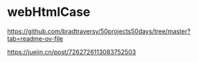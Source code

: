 # webHtmlCase
https://github.com/bradtraversy/50projects50days/tree/master?tab=readme-ov-file


https://juejin.cn/post/7262726113083752503
